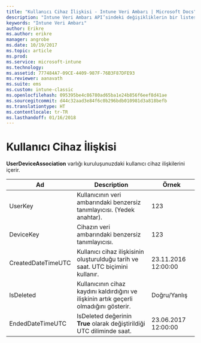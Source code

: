 ```yaml
---
title: "Kullanıcı Cihaz İlişkisi - Intune Veri Ambarı | Microsoft Docs"
description: "Intune Veri Ambarı API’sindeki değişikliklerin bir listesi."
keywords: "Intune Veri Ambarı"
author: Erikre
ms.author: erikre
manager: angrobe
ms.date: 10/19/2017
ms.topic: article
ms.prod: 
ms.service: microsoft-intune
ms.technology: 
ms.assetid: 777484A7-09CE-4409-987F-76B3F87DFE93
ms.reviewer: aanavath
ms.suite: ems
ms.custom: intune-classic
ms.openlocfilehash: 095395be4c86780ad65ba1e24b856f6eef8d41ae
ms.sourcegitcommit: d44c32aad3e84f6c0b296bdb010981d3a818befb
ms.translationtype: HT
ms.contentlocale: tr-TR
ms.lasthandoff: 01/16/2018
---
```

# <a name="user-device-association"></a>Kullanıcı Cihaz İlişkisi

**UserDeviceAssociation** varlığı kuruluşunuzdaki kullanıcı cihaz ilişkilerini içerir.

| Ad               | Description                                                                                      | Örnek                |
|--------------------|--------------------------------------------------------------------------------------------------|------------------------|
| UserKey            | Kullanıcının veri ambarındaki benzersiz tanımlayıcısı. (Yedek anahtar).                              | 123                    |
| DeviceKey          | Cihazın veri ambarındaki benzersiz tanımlayıcısı.                                            | 123                    |
| CreatedDateTimeUTC | Kullanıcı cihaz ilişkisinin oluşturulduğu tarih ve saat. UTC biçimini kullanır.                                | 23.11.2016 12:00:00 |
| IsDeleted          | Kullanıcının cihaz kaydını kaldırdığını ve ilişkinin artık geçerli olmadığını gösterir. | Doğru/Yanlış             |
| EndedDateTimeUTC   | IsDeleted değerinin **True** olarak değiştirildiği UTC diliminde saat.                                              | 23.06.2017 12:00:00 |
